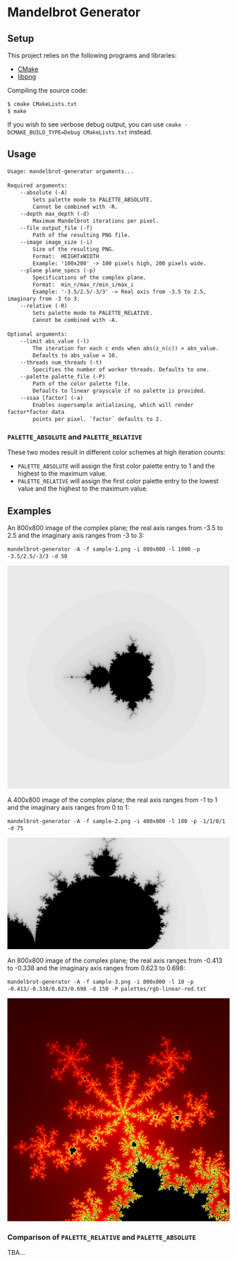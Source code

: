 
# Mandelbrot Generator

## Setup

This project relies on the following programs and libraries:
- [CMake](https://cmake.org)
- [libpng](http://libpng.org/pub/png/libpng.html)

Compiling the source code:
```
$ cmake CMakeLists.txt
$ make
```
If you wish to see verbose debug output, you can use `cmake -DCMAKE_BUILD_TYPE=Debug CMakeLists.txt` instead.
## Usage
```
Usage: mandelbrot-generator arguments...

Required arguments:
    --absolute (-A)
        Sets palette mode to PALETTE_ABSOLUTE.
        Cannot be combined with -R.
    --depth max_depth (-d)
        Maximum Mandelbrot iterations per pixel.
    --file output_file (-f)
        Path of the resulting PNG file.
    --image image_size (-i)
        Size of the resulting PNG.
        Format:  HEIGHTxWIDTH
        Example: '100x200' -> 100 pixels high, 200 pixels wide.
    --plane plane_specs (-p)
        Specifications of the complex plane.
        Format:  min_r/max_r/min_i/max_i
        Example: '-3.5/2.5/-3/3' -> Real axis from -3.5 to 2.5, imaginary from -3 to 3.
    --relative (-R)
        Sets palette mode to PALETTE_RELATIVE.
        Cannot be combined with -A.

Optional arguments:
    --limit abs_value (-l)
        The iteration for each c ends when abs(z_n(c)) > abs_value.
        Defaults to abs_value = 10.
    --threads num_threads (-t)
        Specifies the number of worker threads. Defaults to one.
    --palette palette_file (-P)
        Path of the color palette file.
        Defaults to linear grayscale if no palette is provided.
    --ssaa [factor] (-a)
        Enables supersample antialiasing, which will render factor*factor data
        points per pixel. `factor` defaults to 2.
```

### `PALETTE_ABSOLUTE` and `PALETTE_RELATIVE`
These two modes result in different color schemes at high iteration counts:
- `PALETTE_ABSOLUTE` will assign the first color palette entry to 1 and the highest to the maximum value.
- `PALETTE_RELATIVE` will assign the first color palette entry to the lowest value and the highest to the maximum value.

## Examples
An 800x800 image of the complex plane; the real axis ranges from -3.5 to 2.5 and the imaginary axis ranges from -3 to 3:
```
mandelbrot-generator -A -f sample-1.png -i 800x800 -l 1000 -p -3.5/2.5/-3/3 -d 50
```
![Sample image 1](doc/images/sample-1.png)


A 400x800 image of the complex plane; the real axis ranges from -1 to 1 and the imaginary axis ranges from 0 to 1:
```
mandelbrot-generator -A -f sample-2.png -i 400x800 -l 100 -p -1/1/0/1 -d 75
```
![Sample image 2](doc/images/sample-2.png)


An 800x800 image of the complex plane; the real axis ranges from -0.413 to -0.338 and the imaginary axis ranges from 0.623 to 0.698:
```
mandelbrot-generator -A -f sample-3.png -i 800x800 -l 10 -p -0.413/-0.338/0.623/0.698 -d 150 -P palettes/rgb-linear-red.txt
```
![Sample image 3](doc/images/sample-3.png)

### Comparison of `PALETTE_RELATIVE` and `PALETTE_ABSOLUTE`
TBA...